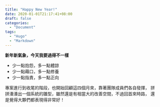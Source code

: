 ```yaml
---
title: "Happy New Year!"
date: 2020-01-01T21:17:41+08:00
draft: false
categories:
  - "Document"
tags:
  - "Hugo"
  - "Markdown"
---
```


**新年新氣象，今天我要過得不一樣**
- 少一點抱怨，多一點體諒
- 少一點藉口，多一點修養
- 少一點指責，多一點正向

專案進行到收尾的階段，也開始回顧這四個月來，靠著團隊成員們各自發揮，
拼拼湊湊出一個系統的雛型，雖然還是有相當大的改善空間，不過回首來時路，
還是覺得大夥們都表現得非常好！